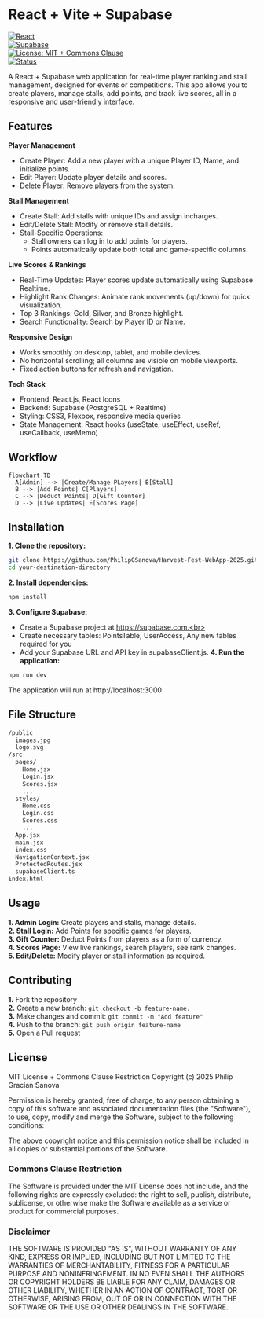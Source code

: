 # React + Vite + Supabase
[![React](https://img.shields.io/badge/React-18.2.0-blue?logo=react)](https://react.dev/)  
[![Supabase](https://img.shields.io/badge/Supabase-Backend-green?logo=supabase)](https://supabase.com/)  
[![License: MIT + Commons Clause](https://img.shields.io/badge/License-MIT%20+%20Commons%20Clause-yellow)](./LICENSE)  
[![Status](https://img.shields.io/badge/Status-Active-brightgreen)]()

A React + Supabase web application for real-time player ranking and stall management, designed for events or competitions. This app allows you to create players, manage stalls, add points, and track live scores, all in a responsive and user-friendly interface.

## Features
__Player Management__
- Create Player: Add a new player with a unique Player ID, Name, and initialize points.<br>
- Edit Player: Update player details and scores.<br>
- Delete Player: Remove players from the system.

__Stall Management__
- Create Stall: Add stalls with unique IDs and assign incharges.<br>
- Edit/Delete Stall: Modify or remove stall details.<br>
- Stall-Specific Operations:<br>
  - Stall owners can log in to add points for players.<br>
  - Points automatically update both total and game-specific columns.

__Live Scores & Rankings__
- Real-Time Updates: Player scores update automatically using Supabase Realtime.<br>
- Highlight Rank Changes: Animate rank movements (up/down) for quick visualization.<br>
- Top 3 Rankings: Gold, Silver, and Bronze highlight.<br>
- Search Functionality: Search by Player ID or Name.<br>

__Responsive Design__
- Works smoothly on desktop, tablet, and mobile devices.<br>
- No horizontal scrolling; all columns are visible on mobile viewports.<br>
- Fixed action buttons for refresh and navigation.<br>

__Tech Stack__
- Frontend: React.js, React Icons<br>
- Backend: Supabase (PostgreSQL + Realtime)<br>
- Styling: CSS3, Flexbox, responsive media queries<br>
- State Management: React hooks (useState, useEffect, useRef, useCallback, useMemo)

## Workflow
```mermaid
flowchart TD
  A[Admin] --> |Create/Manage PLayers| B[Stall]
  B --> |Add Points| C[Players]
  C --> |Deduct Points| D[Gift Counter]
  D --> |Live Updates| E[Scores Page]
```


## Installation
__1. Clone the repository:__
```bash
git clone https://github.com/PhilipGSanova/Harvest-Fest-WebApp-2025.git
cd your-destination-directory
```
__2. Install dependencies:__
```bash
npm install
```
__3. Configure Supabase:__
- Create a Supabase project at https://supabase.com.<br>
- Create necessary tables: PointsTable, UserAccess, Any new tables required for you<br>
- Add your Supabase URL and API key in supabaseClient.js.
__4. Run the application:__
```bash
npm run dev
```
The application will run at http://localhost:3000

## File Structure
```bash
/public
  images.jpg
  logo.svg
/src
  pages/
    Home.jsx
    Login.jsx
    Scores.jsx
    ...
  styles/
    Home.css
    Login.css
    Scores.css
    ...
  App.jsx
  main.jsx
  index.css
  NavigationContext.jsx
  ProtectedRoutes.jsx
  supabaseClient.ts
index.html
```

## Usage
__1. Admin Login:__ Create players and stalls, manage details.<br>
__2. Stall Login:__ Add Points for specific games for players.<br>
__3. Gift Counter:__ Deduct Points from players as a form of currency.<br>
__4. Scores Page:__ View live rankings, search players, see rank changes.<br>
__5. Edit/Delete:__ Modify player or stall information as required.<br>

## Contributing
__1.__ Fork the repository<br>
__2.__ Create a new branch: ```git checkout -b feature-name.```<br>
__3.__ Make changes and commit: ```git commit -m "Add feature"```<br>
__4.__ Push to the branch: ```git push origin feature-name```<br>
__5.__ Open a Pull request

## License
MIT License + Commons Clause Restriction
Copyright (c) 2025 Philip Gracian Sanova

Permission is hereby granted, free of charge, to any person obtaining a copy of this software and associated documentation files (the "Software"), to use, copy, modify and merge the Software, subject to the following conditions:

The above copyright notice and this permission notice shall be included in all copies or substantial portions of the Software.

### Commons Clause Restriction
The Software is provided under the MIT License does not include, and the following rights are expressly excluded: the right to sell, publish, distribute, sublicense, or otherwise make the Software available as a service or product for commercial purposes.

### Disclaimer
THE SOFTWARE IS PROVIDED "AS IS", WITHOUT WARRANTY OF ANY KIND, EXPRESS OR IMPLIED, INCLUDING BUT NOT LIMITED TO THE WARRANTIES OF MERCHANTABILITY, FITNESS FOR A PARTICULAR PURPOSE AND NONINFRINGEMENT. IN NO EVEN SHALL THE AUTHORS OR COPYRIGHT HOLDERS BE LIABLE FOR ANY CLAIM, DAMAGES OR OTHER LIABILITY, WHETHER IN AN ACTION OF CONTRACT, TORT OR OTHERWISE, ARISING FROM, OUT OF OR IN CONNECTION WITH THE SOFTWARE OR THE USE OR OTHER DEALINGS IN THE SOFTWARE.
